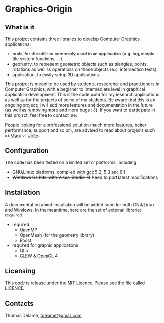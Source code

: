 # Graphics-Origin

## What is it
This project contains three libraries to develop Computer Graphics applications:
- tools, for the utilities commonly used in an application (e.g. log, simple 
file system functions, ...)
- geometry, to represent geometric objects such as triangles, points, rotations 
as well as operations on those objects (e.g. intersection tests).
- application, to easily setup 3D applications.

This project is meant to be used by students, researcher and practitioners in 
Computer Graphics, with a beginner to intermediate level in graphical 
application development. This is the code used for my research applications as 
well as for the projects of some of my students. Be aware that this is an 
ongoing project; I will add more features and documentation in the future (as 
well as removing more and more bugs :-}). If you want to participate in this 
project, feel free to contact me.

People looking for a professional solution (much more features, better 
performance, support and so on), are advised to read about projects such as 
[Ogre](http://www.ogre3d.org/) or [Unity](https://unity3d.com/).

## Configuration
The code has been tested on a limited set of platforms, including:
- GNU/Linux platforms, compiled with gcc 5.2, 5.3 and 6.1
- ~~Windows 64 bits, with Visual Studio 14~~ Need to port latest modifications

## Installation
A documentation about installation will be added soon for both GNU/Linux and 
Windows. In the meantime, here are the set of external libraries required:
- required
  - OpenMP
  - OpenMesh (for the geometry library)
  - Boost 
- required for graphic applications
  - Qt 5
  - GLEW & OpenGL 4

## Licensing
This code is release under the MIT Licence. Please see the file called LICENCE.

## Contacts
Thomas Delame, tdelame@gmail.com
